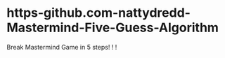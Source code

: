 # https-github.com-nattydredd-Mastermind-Five-Guess-Algorithm
Break Mastermind Game in 5 steps! ! !
